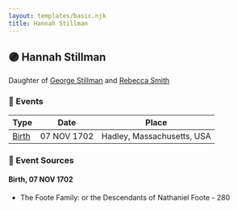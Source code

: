 ```yaml
---
layout: templates/basic.njk
title: Hannah Stillman
---
```

## 🟣 Hannah Stillman

Daughter of [George Stillman](/people/6/67040632) and [Rebecca Smith](/people/7/76162584)

### 📆 Events

Type | Date | Place
------ | ------ | ------
[Birth](#event-event-2) | 07 NOV 1702 | Hadley, Massachusetts, USA

### 📰 Event Sources

#### <a id="event-event-2"></a> Birth, 07 NOV 1702
* The Foote Family: or the Descendants of Nathaniel Foote  - 280